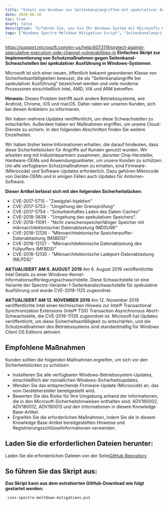 ```yaml
---
title: "Schutz von Windows vor Seitenkanalangriffen mit spekulativer Ausführung"
date: 2020-06-18
toc: true
draft: false
description: "Erfahren Sie, wie Sie Ihr Windows-System mit Microsofts Mitigationsskript und Firmware-Updates vor Seitenkanalangriffen mit spekulativer Ausführung schützen können"
tags: ["Windows Spectre Meltdown Mitigation Script", "Seitenkanalangriffe auf spekulative Ausführung", "Microsoft", "Intel", "AMD", "VIA", "ARM", "Android", "Chrom", "iOS", "macOS", "Zweigzielinjektion", "Bounds Check Bypass", "Rogue Data Cache Load", "Spekulative Speicherumgehung", "Mikroarchitektonische Datenabtastung", "CVEs", "Firmware-Aktualisierungen", "GitHub-Repository", "PowerShell"]
---
```

 https://support.microsoft.com/en-us/help/4073119/protect-against-speculative-execution-side-channel-vulnerabilities-in
**Einfaches Skript zur Implementierung von Schutzmaßnahmen gegen Seitenkanal-Schwachstellen bei spekulativer Ausführung in Windows-Systemen**.

Microsoft ist sich einer neuen, öffentlich bekannt gewordenen Klasse von Sicherheitsanfälligkeiten bewusst, die als "Seitenkanalangriffe bei spekulativer Ausführung" bezeichnet werden und viele moderne Prozessoren einschließlich Intel, AMD, VIA und ARM betreffen.

**Hinweis:** Dieses Problem betrifft auch andere Betriebssysteme, wie Android, Chrome, iOS und macOS. Daher raten wir unseren Kunden, sich bei diesen Anbietern zu informieren.

Wir haben mehrere Updates veröffentlicht, um diese Schwachstellen zu entschärfen. Außerdem haben wir Maßnahmen ergriffen, um unsere Cloud-Dienste zu sichern. In den folgenden Abschnitten finden Sie weitere Einzelheiten.

Wir haben bisher keine Informationen erhalten, die darauf hindeuten, dass diese Sicherheitslücken für Angriffe auf Kunden genutzt wurden. Wir arbeiten eng mit Industriepartnern zusammen, darunter Chip-Hersteller, Hardware-OEMs und Anwendungsanbieter, um unsere Kunden zu schützen. Um alle verfügbaren Schutzmaßnahmen zu erhalten, sind Firmware- (Mikrocode) und Software-Updates erforderlich. Dazu gehören Mikrocode von Geräte-OEMs und in einigen Fällen auch Updates für Antiviren-Software.

**Dieser Artikel befasst sich mit den folgenden Sicherheitslücken:**
- CVE-2017-5715 - "Zweigziel-Injektion"
- CVE-2017-5753 - "Umgehung der Grenzprüfung"
- CVE-2017-5754 - "Schurkenhaftes Laden des Daten-Caches"
- CVE-2018-3639 - "Umgehung des spekulativen Speichers".
- CVE-2018-11091 - "Nicht zwischenspeicherfähiger Speicher mit mikroarchitektonischer Datenabtastung (MDSUM)"
- CVE-2018-12126 - "Mikroarchitektonische Speicherpuffer-Datenabtastung (MSBDS)"
- CVE-2018-12127 - "Mikroarchitektonische Datenabtastung des Füllpuffers (MFBDS)"
- CVE-2018-12130 - "Mikroarchitektonische Ladeport-Datenabtastung (MLPDS)"

**AKTUALISIERT AM 6. AUGUST 2019** Am 6. August 2019 veröffentlichte Intel Details zu einer Windows-Kernel-Informationsoffenlegungsschwachstelle. Diese Schwachstelle ist eine Variante der Spectre-Variante-1-Seitenkanalschwachstelle für spekulative Ausführung und wurde CVE-2019-1125 zugeordnet.

**AKTUALISIERT AM 12. NOVEMBER 2019** Am 12. November 2019 veröffentlichte Intel einen technischen Hinweis zur Intel® Transactional Synchronization Extensions (Intel® TSX) Transaction Asynchronous Abort-Schwachstelle, die CVE-2019-11135 zugeordnet ist. Microsoft hat Updates veröffentlicht, um diese Sicherheitsanfälligkeit zu entschärfen, und die Schutzmaßnahmen des Betriebssystems sind standardmäßig für Windows Client OS Editions aktiviert.

## Empfohlene Maßnahmen
Kunden sollten die folgenden Maßnahmen ergreifen, um sich vor den Sicherheitslücken zu schützen:

- Installieren Sie alle verfügbaren Windows-Betriebssystem-Updates, einschließlich der monatlichen Windows-Sicherheitsupdates.
- Wenden Sie das entsprechende Firmware-Update (Microcode) an, das vom Gerätehersteller bereitgestellt wird.
- Bewerten Sie das Risiko für Ihre Umgebung anhand der Informationen, die in den Microsoft-Sicherheitshinweisen enthalten sind: ADV180002, ADV180012, ADV190013 und den Informationen in diesem Knowledge Base-Artikel.
- Ergreifen Sie die erforderlichen Maßnahmen, indem Sie die in diesem Knowledge Base-Artikel bereitgestellten Hinweise und Registrierungsschlüsselinformationen verwenden.

## Laden Sie die erforderlichen Dateien herunter:

Laden Sie die erforderlichen Dateien von der Seite[GitHub Repository](https://github.com/simeononsecurity/Windows-Spectre-Meltdown-Mitigation-Script)

## So führen Sie das Skript aus:

**Das Skript kann aus dem extrahierten GitHub-Download wie folgt gestartet werden:**
```
.\sos-spectre-meltdown-mitigations.ps1
```
